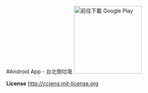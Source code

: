 #Android App - 台北倒垃圾
<a href='https://play.google.com/store/apps/details?id=com.oddsoft.tpetrash2&utm_source=global_co&utm_medium=prtnr&utm_content=Mar2515&utm_campaign=PartBadge&pcampaignid=MKT-Other-global-all-co-prtnr-py-PartBadge-Mar2515-1'><img alt='前往下載 Google Play' src='https://play.google.com/intl/en_us/badges/images/generic/zh-tw_badge_web_generic.png' width='180'/></a>

**License**
http://ccjeng.mit-license.org
